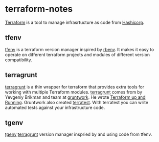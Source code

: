# terraform-notes

[Terraform](https://www.terraform.io) is a tool to manage infrasrtucture as code from [Hashicorp](https://www.hashicorp.com/).

## tfenv
[tfenv](https://github.com/tfutils/tfenv) is a terraform version manager inspired by [rbenv](https://github.com/rbenv/rbenv). It makes it easy to operate on different terraform projects and modules of different version compatibility.

## terragrunt
[terragrunt](https://github.com/gruntwork-io/terragrunt) is a thin wrapper for terraform that provides extra tools for working with multiple Terraform modules. [terragrunt](https://github.com/gruntwork-io/terragrunt) comes from by Yevgeniy Brikman and team at [gruntwork](https://gruntwork.io/). He wrote [Terraform up and Running](http://shop.oreilly.com/product/0636920225010.do). 
Gruntwork also created [terratest](https://github.com/gruntwork-io/terratest). With terratest you can write automated tests against your infrastructure code.

## tgenv
[tgenv](https://github.com/cunymatthieu/tgenv) [terragrunt](https://github.com/gruntwork-io/terragrunt) version manager inspried by and using code from tfenv.

